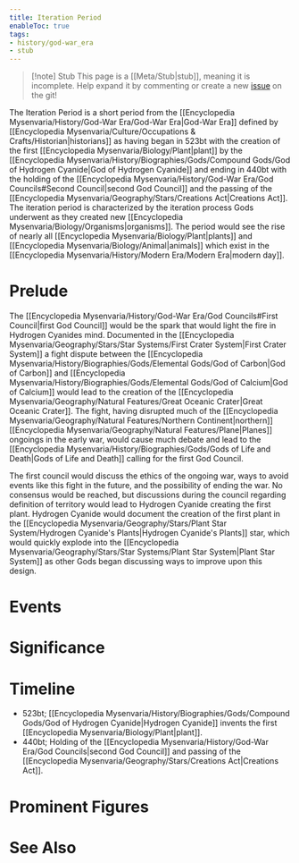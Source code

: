 ```yaml
---
title: Iteration Period
enableToc: true
tags:
- history/god-war_era
- stub
---
```


> [!note] Stub
> This page is a [[Meta/Stub|stub]], meaning it is incomplete. Help expand it by commenting or create a new [issue](https://github.com/RagtimeGal/quartz--encyclopedia-mysenvaria/issues/new/choose) on the git!


The Iteration Period is a short period from the [[Encyclopedia Mysenvaria/History/God-War Era/God-War Era|God-War Era]] defined by [[Encyclopedia Mysenvaria/Culture/Occupations & Crafts/Historian|historians]] as having began in 523bt with the creation of the first [[Encyclopedia Mysenvaria/Biology/Plant|plant]] by the [[Encyclopedia Mysenvaria/History/Biographies/Gods/Compound Gods/God of Hydrogen Cyanide|God of Hydrogen Cyanide]] and ending in 440bt with the holding of the [[Encyclopedia Mysenvaria/History/God-War Era/God Councils#Second Council|second God Council]] and the passing of the [[Encyclopedia Mysenvaria/Geography/Stars/Creations Act|Creations Act]]. The iteration period is characterized by the iteration process Gods underwent as they created new [[Encyclopedia Mysenvaria/Biology/Organisms|organisms]]. The period would see the rise of nearly all [[Encyclopedia Mysenvaria/Biology/Plant|plants]] and [[Encyclopedia Mysenvaria/Biology/Animal|animals]] which exist in the [[Encyclopedia Mysenvaria/History/Modern Era/Modern Era|modern day]]. 
# Prelude
The [[Encyclopedia Mysenvaria/History/God-War Era/God Councils#First Council|first God Council]] would be the spark that would light the fire in Hydrogen Cyanides mind. Documented in the [[Encyclopedia Mysenvaria/Geography/Stars/Star Systems/First Crater System|First Crater System]] a fight dispute between the [[Encyclopedia Mysenvaria/History/Biographies/Gods/Elemental Gods/God of Carbon|God of Carbon]] and [[Encyclopedia Mysenvaria/History/Biographies/Gods/Elemental Gods/God of Calcium|God of Calcium]] would lead to the creation of the [[Encyclopedia Mysenvaria/Geography/Natural Features/Great Oceanic Crater|Great Oceanic Crater]]. The fight, having disrupted much of the [[Encyclopedia Mysenvaria/Geography/Natural Features/Northern Continent|northern]] [[Encyclopedia Mysenvaria/Geography/Natural Features/Plane|Planes]] ongoings in the early war, would cause much debate and lead to the [[Encyclopedia Mysenvaria/History/Biographies/Gods/Gods of Life and Death|Gods of Life and Death]] calling for the first God Council. 

The first council would discuss the ethics of the ongoing war, ways to avoid events like this fight in the future, and the possibility of ending the war. No consensus would be reached, but discussions during the council regarding definition of territory would lead to Hydrogen Cyanide creating the first plant. Hydrogen Cyanide would document the creation of the first plant in the [[Encyclopedia Mysenvaria/Geography/Stars/Plant Star System/Hydrogen Cyanide's Plants|Hydrogen Cyanide's Plants]] star, which would quickly explode into the [[Encyclopedia Mysenvaria/Geography/Stars/Star Systems/Plant Star System|Plant Star System]] as other Gods began discussing ways to improve upon this design.
# Events 

# Significance

# Timeline
- 523bt; [[Encyclopedia Mysenvaria/History/Biographies/Gods/Compound Gods/God of Hydrogen Cyanide|Hydrogen Cyanide]] invents the first [[Encyclopedia Mysenvaria/Biology/Plant|plant]].
- 440bt; Holding of the [[Encyclopedia Mysenvaria/History/God-War Era/God Councils|second God Council]] and passing of the [[Encyclopedia Mysenvaria/Geography/Stars/Creations Act|Creations Act]].
# Prominent Figures

# See Also
